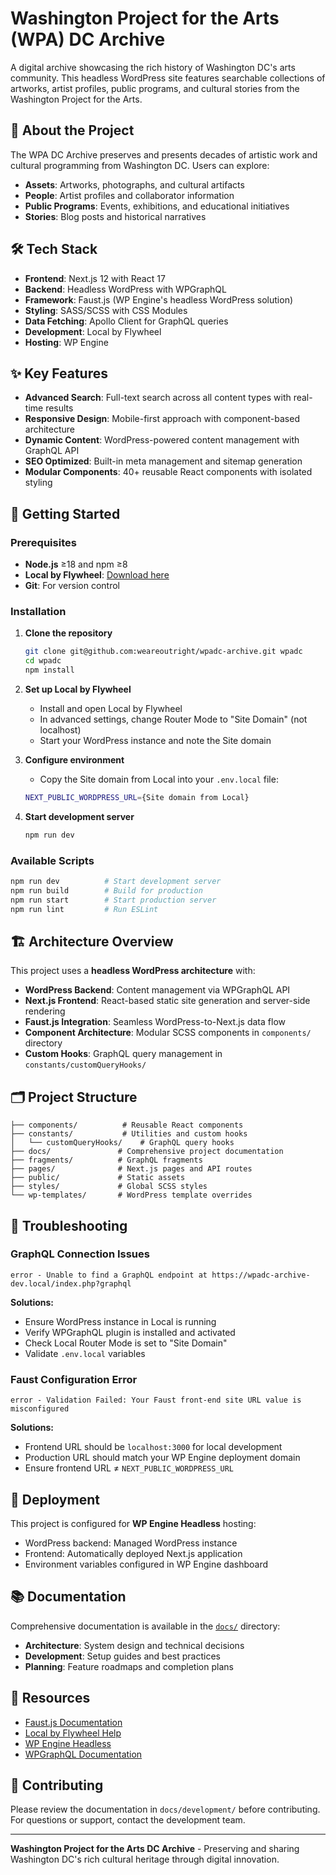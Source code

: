 # Washington Project for the Arts (WPA) DC Archive

A digital archive showcasing the rich history of Washington DC's arts community. This headless WordPress site features searchable collections of artworks, artist profiles, public programs, and cultural stories from the Washington Project for the Arts.

## 🎨 About the Project

The WPA DC Archive preserves and presents decades of artistic work and cultural programming from Washington DC. Users can explore:

- **Assets**: Artworks, photographs, and cultural artifacts
- **People**: Artist profiles and collaborator information  
- **Public Programs**: Events, exhibitions, and educational initiatives
- **Stories**: Blog posts and historical narratives

## 🛠️ Tech Stack

- **Frontend**: Next.js 12 with React 17
- **Backend**: Headless WordPress with WPGraphQL
- **Framework**: Faust.js (WP Engine's headless WordPress solution)
- **Styling**: SASS/SCSS with CSS Modules
- **Data Fetching**: Apollo Client for GraphQL queries
- **Development**: Local by Flywheel
- **Hosting**: WP Engine

## ✨ Key Features

- **Advanced Search**: Full-text search across all content types with real-time results
- **Responsive Design**: Mobile-first approach with component-based architecture
- **Dynamic Content**: WordPress-powered content management with GraphQL API
- **SEO Optimized**: Built-in meta management and sitemap generation
- **Modular Components**: 40+ reusable React components with isolated styling

## 🚀 Getting Started

### Prerequisites

- **Node.js** ≥18 and npm ≥8
- **Local by Flywheel**: [Download here](https://localwp.com/)
- **Git**: For version control

### Installation

1. **Clone the repository**
   ```bash
   git clone git@github.com:weareoutright/wpadc-archive.git wpadc
   cd wpadc
   npm install
   ```

2. **Set up Local by Flywheel**
   - Install and open Local by Flywheel
   - In advanced settings, change Router Mode to "Site Domain" (not localhost)
   - Start your WordPress instance and note the Site domain

3. **Configure environment**
   - Copy the Site domain from Local into your `.env.local` file:
   ```bash
   NEXT_PUBLIC_WORDPRESS_URL={Site domain from Local}
   ```

4. **Start development server**
   ```bash
   npm run dev
   ```

### Available Scripts

```bash
npm run dev          # Start development server
npm run build        # Build for production
npm run start        # Start production server
npm run lint         # Run ESLint
```

## 🏗️ Architecture Overview

This project uses a **headless WordPress architecture** with:

- **WordPress Backend**: Content management via WPGraphQL API
- **Next.js Frontend**: React-based static site generation and server-side rendering
- **Faust.js Integration**: Seamless WordPress-to-Next.js data flow
- **Component Architecture**: Modular SCSS components in `components/` directory
- **Custom Hooks**: GraphQL query management in `constants/customQueryHooks/`

## 🗂️ Project Structure

```
├── components/          # Reusable React components
├── constants/           # Utilities and custom hooks
│   └── customQueryHooks/    # GraphQL query hooks
├── docs/               # Comprehensive project documentation
├── fragments/          # GraphQL fragments
├── pages/              # Next.js pages and API routes
├── public/             # Static assets
├── styles/             # Global SCSS styles
└── wp-templates/       # WordPress template overrides
```

## 🔧 Troubleshooting

### GraphQL Connection Issues
```
error - Unable to find a GraphQL endpoint at https://wpadc-archive-dev.local/index.php?graphql
```
**Solutions:**
- Ensure WordPress instance in Local is running
- Verify WPGraphQL plugin is installed and activated
- Check Local Router Mode is set to "Site Domain"
- Validate `.env.local` variables

### Faust Configuration Error
```
error - Validation Failed: Your Faust front-end site URL value is misconfigured
```
**Solutions:**
- Frontend URL should be `localhost:3000` for local development
- Production URL should match your WP Engine deployment domain
- Ensure frontend URL ≠ `NEXT_PUBLIC_WORDPRESS_URL`

## 🚀 Deployment

This project is configured for **WP Engine Headless** hosting:
- WordPress backend: Managed WordPress instance
- Frontend: Automatically deployed Next.js application
- Environment variables configured in WP Engine dashboard

## 📚 Documentation

Comprehensive documentation is available in the [`docs/`](./docs/) directory:
- **Architecture**: System design and technical decisions
- **Development**: Setup guides and best practices  
- **Planning**: Feature roadmaps and completion plans

## 🔗 Resources

- [Faust.js Documentation](https://faustjs.org/tutorial/get-started-with-faust)
- [Local by Flywheel Help](https://localwp.com/help-docs/)
- [WP Engine Headless](https://developers.wpengine.com/docs/atlas/overview/)
- [WPGraphQL Documentation](https://www.wpgraphql.com/)

## 🤝 Contributing

Please review the documentation in `docs/development/` before contributing. For questions or support, contact the development team.

---

**Washington Project for the Arts DC Archive** - Preserving and sharing Washington DC's rich cultural heritage through digital innovation.
